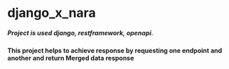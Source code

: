 # django_x_nara

##### Project is used django, restframework, openapi.

#### This project helps to achieve response by requesting one endpoint and another and return Merged data response
